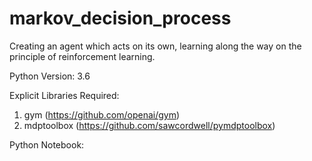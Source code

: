 # markov_decision_process
Creating an agent which acts on its own, learning along the way on the principle of reinforcement learning. 

Python Version: 3.6

Explicit Libraries Required: 
1) gym (https://github.com/openai/gym)
2) mdptoolbox (https://github.com/sawcordwell/pymdptoolbox)

Python Notebook: 

